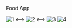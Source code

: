 Food App

![1](https://user-images.githubusercontent.com/87164152/148677134-29a2eb7d-d1a5-4854-80db-b13d71a8f923.png)
<-->
![2](https://user-images.githubusercontent.com/87164152/148677135-42567f76-7890-4ce6-b046-8500ec1e9575.png)
<-->
![3](https://user-images.githubusercontent.com/87164152/148677136-b26e5076-b70c-4665-9fa8-02c9f7f4cab0.png)
![4](https://user-images.githubusercontent.com/87164152/148677133-28f3693a-20b5-4cfb-9c94-ce5556c9e829.png)
